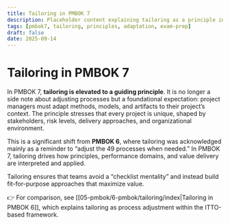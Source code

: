 ```yaml
---
title: Tailoring in PMBOK 7
description: Placeholder content explaining tailoring as a principle in PMBOK 7, with reference back to PMBOK 6
tags: [pmbok7, tailoring, principles, adaptation, exam-prep]
draft: false
date: 2025-09-14
---
```


# Tailoring in PMBOK 7

In PMBOK 7, **tailoring is elevated to a guiding principle**. It is no longer a side note about adjusting processes but a foundational expectation: project managers must adapt methods, models, and artifacts to their project’s context. The principle stresses that every project is unique, shaped by stakeholders, risk levels, delivery approaches, and organizational environment.  

This is a significant shift from **PMBOK 6**, where tailoring was acknowledged mainly as a reminder to “adjust the 49 processes when needed.” In PMBOK 7, tailoring drives how principles, performance domains, and value delivery are interpreted and applied.  

Tailoring ensures that teams avoid a “checklist mentality” and instead build fit-for-purpose approaches that maximize value.  

👉 For comparison, see [[05-pmbok/6-pmbok/tailoring/index|Tailoring in PMBOK 6]], which explains tailoring as process adjustment within the ITTO-based framework.
